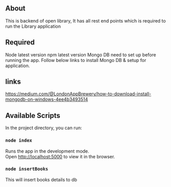 ## About
This is backend of open library,
It has all rest end points which is required to run the Library application

## Required 
Node latest version 
npm latest version 
Mongo DB need to set up before running the app. 
Follow below links to install Mongo DB & setup for application.

## links
https://medium.com/@LondonAppBrewery/how-to-download-install-mongodb-on-windows-4ee4b3493514

## Available Scripts

In the project directory, you can run:

### `node index`

Runs the app in the development mode.<br>
Open [http://localhost:5000](http://localhost:5000) to view it in the browser.

### `node insertBooks`
This will insert books details to db
